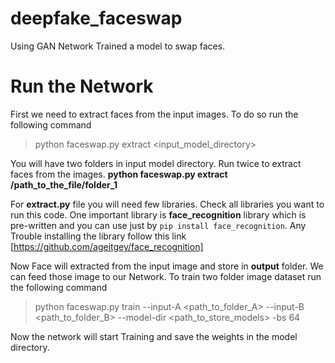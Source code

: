 # deepfake_faceswap

Using GAN Network Trained a model to swap faces.

# Run the Network

First we need to extract faces from the input images. To do so run the following command

> python faceswap.py extract <input_model_directory>

You will have two folders in input model directory. Run twice to extract faces from the images. **python faceswap.py extract /path_to_the_file/folder_1**

For **extract.py** file you will need few libraries. Check all libraries you want to run this code. One important library is **face_recognition** library which is pre-written and you can use just by `pip install face_recognition`. Any Trouble installing the library follow this link [https://github.com/ageitgey/face_recognition]

Now Face will extracted from the input image and store in **output** folder. We can feed those image to our Network. To train two folder image dataset run the following command

> python faceswap.py train --input-A <path_to_folder_A> --input-B <path_to_folder_B> --model-dir <path_to_store_models> -bs 64

Now the network will start Training and save the weights in the model directory.
